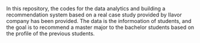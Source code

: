 In this repository, the codes for the data analytics and building a recommendation system based on a real case study provided by IIavor company has been provided. The data is the informoation of students, and the goal is to recommend a master major to the bachelor students based on the profile of the previous students.
